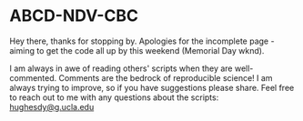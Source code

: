 # ABCD-NDV-CBC

Hey there, thanks for stopping by. Apologies for the incomplete page - aiming to get the code all up by this weekend (Memorial Day wknd). 

I am always in awe of reading others' scripts when they are well-commented. Comments are the bedrock of reproducible science! I am always trying to improve, so if you have suggestions please share. Feel free to reach out to me with any questions about the scripts: hughesdy@g.ucla.edu 

